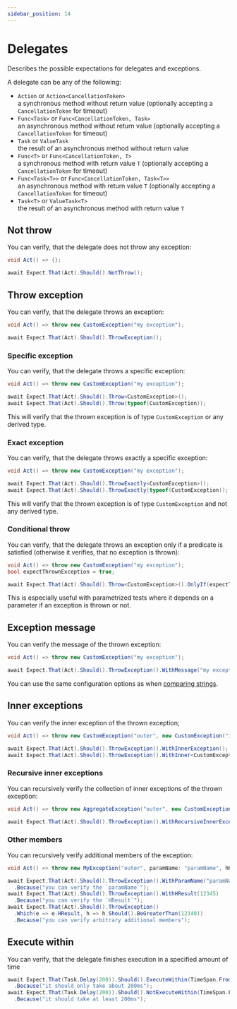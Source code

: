 ```yaml
---
sidebar_position: 14
---
```


# Delegates

Describes the possible expectations for delegates and exceptions.

A delegate can be any of the following:
- `Action` or `Action<CancellationToken>`  
  a synchronous method without return value (optionally accepting a `CancellationToken` for timeout)
- `Func<Task>` or `Func<CancellationToken, Task>`  
  an asynchronous method without return value (optionally accepting a `CancellationToken` for timeout)
- `Task` or `ValueTask`  
  the result of an asynchronous method without return value
- `Func<T>` or `Func<CancellationToken, T>`  
  a synchronous method with return value `T` (optionally accepting a `CancellationToken` for timeout)
- `Func<Task<T>>` or `Func<CancellationToken, Task<T>>`  
  an asynchronous method with return value `T` (optionally accepting a `CancellationToken` for timeout)
- `Task<T>` or `ValueTask<T>`  
  the result of an asynchronous method with return value `T`


## Not throw

You can verify, that the delegate does not throw any exception:
```csharp
void Act() => {};

await Expect.That(Act).Should().NotThrow();
```


## Throw exception

You can verify, that the delegate throws an exception:
```csharp
void Act() => throw new CustomException("my exception");

await Expect.That(Act).Should().ThrowException();
```

### Specific exception

You can verify, that the delegate throws a specific exception:
```csharp
void Act() => throw new CustomException("my exception");

await Expect.That(Act).Should().Throw<CustomException>();
await Expect.That(Act).Should().Throw(typeof(CustomException));
```
This will verify that the thrown exception is of type `CustomException` or any derived type.


### Exact exception

You can verify, that the delegate throws exactly a specific exception:
```csharp
void Act() => throw new CustomException("my exception");

await Expect.That(Act).Should().ThrowExactly<CustomException>();
await Expect.That(Act).Should().ThrowExactly(typeof(CustomException));
```
This will verify that the thrown exception is of type `CustomException` and not any derived type.


### Conditional throw

You can verify, that the delegate throws an exception only if a predicate is satisfied (otherwise it verifies, that no exception is thrown):
```csharp
void Act() => throw new CustomException("my exception");
bool expectThrownException = true;

await Expect.That(Act).Should().Throw<CustomException>().OnlyIf(expectThrownException);
```
This is especially useful with parametrized tests where it depends on a parameter if an exception is thrown or not.


## Exception message

You can verify the message of the thrown exception:
```csharp
void Act() => throw new CustomException("my exception");

await Expect.That(Act).Should().ThrowException().WithMessage("my exception");
```
You can use the same configuration options as when [comparing strings](/docs/expectations/string#equality).


## Inner exceptions

You can verify the inner exception of the thrown exception;
```csharp
void Act() => throw new CustomException("outer", new CustomException("inner"));

await Expect.That(Act).Should().ThrowException().WithInnerException();
await Expect.That(Act).Should().ThrowException().WithInner<CustomException>();
```

### Recursive inner exceptions

You can recursively verify the collection of inner exceptions of the thrown exception:
```csharp
void Act() => throw new AggregateException("outer", new CustomException("inner"));

await Expect.That(Act).Should().ThrowException().WithRecursiveInnerExceptions(a => a.HaveAtLeast(1).Be<CustomException>());
```

### Other members

You can recursively verify additional members of the exception:
```csharp
void Act() => throw new MyException("outer", paramName: "paramName", hResult: 12345);

await Expect.That(Act).Should().ThrowException().WithParamName("paramName")
  .Because("you can verify the `paramName`");
await Expect.That(Act).Should().ThrowException().WithHResult(12345)
  .Because("you can verify the `HResult`");
await Expect.That(Act).Should().ThrowException()
  .Which(e => e.HResult, h => h.Should().BeGreaterThan(12340))
  .Because("you can verify arbitrary additional members");

```


## Execute within

You can verify, that the delegate finishes execution in a specified amount of time
```csharp
await Expect.That(Task.Delay(200)).Should().ExecuteWithin(TimeSpan.FromMilliseconds(300))
  .Because("it should only take about 200ms");
await Expect.That(Task.Delay(200)).Should().NotExecuteWithin(TimeSpan.FromMilliseconds(100))
  .Because("it should take at least 200ms");
```

